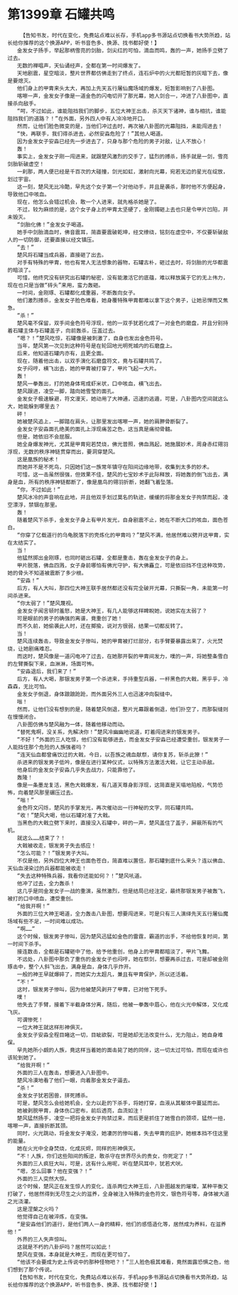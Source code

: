 # 第1399章 石罐共鸣
        【告知书友，时代在变化，免费站点难以长存，手机app多书源站点切换看书大势所趋，站长给你推荐的这个换源APP，听书音色多、换源、找书都好使！】
       金发女子扬手，举起那柄雪亮的剑胎，剑尖红的可怕，滴血而鸣，轰的一声，她扬手立劈了过去。
       无数的禅唱声，天仙诵经声，全都在第一时间爆发了。
       天地剧震，星空暗淡，整片世界都仿佛走到了终点，连石炉中的火光都短暂的灰暗下去，像是要熄灭。
       他们身上的甲胄来头太大，再加上先天五行屠仙魔场域的爆发，短暂影响到了八卦图。
       喀嚓一声，金发女子像是一道金色的闪电切开了那光幕，她人剑合一，冲进了八卦图中，直接杀向敌手。
       “呵，不过如此，谁能阻挡我们的脚步，五位大神王出击，杀灭天下诸神，谁与相抗，谁能阻挡我们的道路？！”在外面，另外四人中有人冷冷地开口。
       然而，让他们脸色微变的是，当他们冲过去时，再次被八卦图的光幕阻挡，未能闯进去！
       “快，再联手，我们得杀进去，必然安淼危险了！”其他人喝道。
       因为金发女子安淼已经先一步进去了，只身与那个危险的男子对敌，让人不放心！
       轰！
       事实上，金发女子刚一闯进来，就跟楚风激烈的交手了，猛烈的搏杀，扬手就是一剑，雪亮剑胎斩破虚空！
       一刹那，两人便已经是千百次的大碰撞，剑光如虹，激射向光幕，宛若无边的星光在绽放，划过宇宙。
       这一刻，楚风无比冷酷，早先这个女子第一个对他动手，并且是袭杀，那时他不方便起身，导致他口中咳血。
       现在，他怎么会错过机会，敢一个人进来，就先格杀她是了。
       不过，较为麻烦的是，这个女子身上的甲胄太坚硬了，金刚镯砸上去也只是令甲片凹陷，并未毁灭。
       “剑胎化佛！”金发女子喝道。
       她手中剑胎滴血时，佛音震耳，简直要震破乾坤，经文缭绕，铭刻在虚空中，不仅要斩破敌人的一切防御，还要直接以经文镇压。
       “去！”
       楚风将石罐当成兵器，直接砸了出去。
       对手有特殊的甲胄，他也有常人无法想象的器物，石罐古朴，砸过去时，将剑胎的光华都震的暗淡了。
       可惜，他终究没有研究出石罐的秘密，没有能激活它的底蕴，难以释放属于它的无上伟力，现在也只是当做“砖头”来用，蛮力轰砸。
       一时间，金刚琢、石罐都化成重器，不断轰向女子。
       他们激烈搏杀，金发女子脸色难看，她身覆特殊甲胄都难以拿下这个男子，让她忌惮而又焦急。
       “杀！”
       楚风毫不保留，双手间金色符号浮现，他的一双手犹若化成了一对金色的磨盘，并且分别持着石罐主体与石罐盖子，向前轰杀，压盖过去。
       “嗯？！”楚风吃惊，石罐像是被刺激了，自身也发出金色符号。
       当年，楚风第一次见到这种符号是在轮回地光明死城内的石磨盘上。
       后来，他知道石罐内亦有，且更全面。
       现在，随着他出击，以双手演化石磨盘符文，竟与石罐共鸣了。
       女子闷哼，横飞出去，她的甲胄被打穿了，甲片飞起一大片。
       轰！
       楚风一拳轰出，打的她身体弯成虾米状，口中咳血，横飞出去。
       楚风跟进，凌空一脚，踏向她雪莹的面孔。
       金发女子极速躲避，符文漫天，她动用了大神通，迅速的逃遁，可是，八卦图内空间就这么大，她能躲到哪里去？
       砰！
       她被楚风追上，一脚踏在肩头，让那里发出喀嚓一声，她的肩胛骨断裂了。
       金发女子安淼面孔绝美的面孔上浮现痛苦之色，这当真是痛彻骨髓。
       但是，她依旧不会屈服。
       她全身爆发神光，尤其是甲胄宛若焚烧，佛光普照，佛血溅起，她施展妙术，周身赤红翎羽浮现，无数的秩序神链贯穿而出，要洞穿楚风。
       这是凰族的秘术！
       而她并不是不死鸟，只因她们这一族常年镇守在阳间边缘地带，收集到太多的妙术。
       可惜，这一击虽然很强，但效果不佳，楚风的七宝妙术于此际释放，将她轰的倒飞出去，满身是血，所有的秩序神链都断了，像是凰鸟的翎羽折断，她翻飞着坠落。
       “你，不过如此！”
       楚风冰冷的声音响在此地，并且他双手划过莫名的轨迹，缓缓的将那金发女子拘禁而起，凌空漂浮，禁锢在那里。
       轰！
       随着楚风下杀手，金发女子身上有甲片发光，自身剧震不止，她在不断大口的咳血，面色苍白。
       “你穿了亿载道行的乌龟脱落下的壳炼化的甲胄吗？”楚风不满，他居然难以劈开这甲胄，实在太结实了。
       当！
       他猛然掷出金刚琢，也同时砸出石罐，全都是重击，轰在金发女子的身上。
       甲片脱落，佛血四溅，女子身前哪怕有佛光守护，有大佛矗立，可是依旧挡不住这种攻势，她的骨头不知道被震断了多少根。
       “安淼！”
       后方，有人大叫，那四位大神王联手居然都还没有完全破开光幕，只撕裂一角，未能第一时间杀进来。
       “你太弱了！”楚风蔑视。
       金发女子闻言顿时羞怒，她是大神王，有几人能够这样睥睨她，说她实在太弱了？
       可是眼前的男子的确强的离谱，竟重创了她！
       而不久前，她偷袭此人时，还在揶揄，说对方很弱，结果一切都反转了。
       当！
       楚风连续轰击，导致金发女子惨叫，她的甲胄被打烂部分，右手臂要暴露出来了，火光焚烧，让她剧痛难忍。
       而这时，楚风像是一道闪电冲了过去，在她那开裂的甲胄间发力，噗的一声，将她整条雪白的左臂撕裂下来，血淋淋，场面可怖。
       “安淼退后，我们来了！”
       后方，有人大喝，那银发男子第一个杀进来，手持重型兵器，一杆黑色的大戟，黑乎乎，冷森森，无比可怕。
       金发女子倒退，身体踉踉跄跄，而外面另外三人也迅速冲向裂缝中。
       嗡！
       然而，让他们没有想到的是，随着楚风倒退，整片光幕跟着倒退，他们扑空了，而那裂缝则在慢慢闭合。
       八卦图仿佛与楚风融为一体，随着他移动而动。
       “替死鬼啊，没关系，先解决你！”楚风冷幽幽地说道，盯着闯进来的银发男子。
       “不好！”外面的三人吃惊，他们没有能够进去，而金发女子安淼已经遭受重创，银发男子一人能挡住那个危险的人族强者吗？
       “连天仙血都曾痛饮过的大戟，今日，以吾族之魂血献祭，请你复苏，斩杀此獠！”
       杀进来的银发男子低吟，像是在进行某种仪式，以特殊方法激活大戟，让它主动杀敌。
       他身后的金发女子安淼几乎失去战力，只能靠他了。
       轰隆！
       像是一条墨龙复活，黑色大戟爆发，有几道天尊身影浮现，这简直是天塌地陷般，气势恐怖，向着楚风那里碾压过去。
       “嗡！”
       金色符文闪烁，楚风的手掌发光，再次催动出一行神秘的文字，同石罐共鸣。
       “收！”楚风大喝，他以石罐对准了大戟。
       当黑色的大戟立劈下来时，直接没入石罐中，砰的一声，楚风盖住了盖子，屏蔽所有的气机。
       就这么……结束了？！
       大戟被收走，银发男子失去感应！
       “怎么可能？！”银发男子大叫。
       不仅是他，另外四位大神王也面色苍白，简直难以置信，那石罐到底什么来头？连以佛血、天仙血浸染过的兵器都能被收走！
       “失去这种特殊兵器，我看你还能如何？！”楚风吼道。
       他冲了过去，全力轰杀！
       这几乎是同金发女子一战的重演，虽然激烈，但是结局已经注定，最终那银发男子被轰飞，被打的口中喷血，遭受重创。
       “给我开啊！”
       外面的三位大神王喝道，全力轰击八卦图，想要闯进来，可是只有三人演绎先天五行屠仙魔场域有些不足，一时间难以成功。
       “啊……”
       这个时候，银发男子惨叫，因为楚风迅猛如金色的雷霆，霸道的出手，不给他恢复时间，第一时间下杀手。
       接连数击，全都是石罐砸中了他，给予他重创，他身上的甲胄都暗淡了，甲片飞舞。
       不远处，八卦图中那负了重伤的金发女子也闷哼，她在祭剑，想要再杀过去，可是却被金刚琢击中，整个人斜飞出去，满身是血，身体几乎炸开。
       一般的神王早就爆碎了，而她实力太超凡，兼且有甲胄保护，所以还活着。
       “不！”
       这时，银发男子惨叫，因为他被楚风剥开了甲胄，已对他下死手。
       噗！
       他失去了手臂，接着下半截身体分离，随后，他被一拳轰中眉心，他在火光中解体，又化成飞灰。
       可谓惨死！
       一位大神王就这样形神俱灭。
       金发女子安淼全程目睹这一切，目眦欲裂，可是她却无法改变什么，无力阻止，她自身难保。
       早先她所小觑的人族，竟这样当着她的面击毙了她的同伴，这一切太过可怕，而现在或许也该轮到她了。
       “给我开啊！”
       外面的三人在轰击，想要进入八卦图中。
       楚风冷漠地看了他们一眼，向着那金发女子逼去。
       “杀！”
       金发女子犹若困兽，拼死搏杀。
       可是，楚风怎么会给她机会，全力以赴的下杀手，将她打穿，血液从其躯体中蔓延而出。
       她被剥脱甲胄，身体伤口密布，前后透亮，血流如注！
       楚风猛然扬手，凌空一把将金发女子拘禁过来，而后更是抓住了她雪白的颈项，猛然一扭，喀嚓一声，直接折断其颈。
       同时，火光跳动，将金发女子淹没，她凄厉的惨叫着，失去甲胄的庇护，她根本挡不住这里的能量。
       她在火光中全身焚烧，化成灰烬，同样的形神俱灭。
       “不！人族，你们这些阳间的叛逆，敢杀守在世界尽头的贵女，你死定了！”
       外面的三人疯狂大叫，可是，这有什么用呢，听在楚风耳中，犹若犬吠。
       “嗯，怎么回事？他在变强？！”
       外面的三人突然大惊。
       这个时候，楚风正在发生惊人的变化，连杀两位大神王后，八卦图越发的璀璨，某种平衡又打破了，他居然得到无尽生之火的滋养，全身被注入特殊的金色符文，银色符号等，身体被大道之光浇灌。
       这是涅槃之火吗？
       他觉得自己在被淬炼，在变强。
       “是安淼他们的道行，是他们两人一身的精粹，他们的感悟造化等，居然成为养料，在滋养他！”
       外界的三人失声惊叫。
       这就是不朽的八卦炉吗？居然可以如此！
       楚风在变强，本身就是大神王，而现在更可怕了。
       “他该不会要成为史上传说中的那种怪物吧？！”三人脸色极其难看，竟然面露恐惧之色，他们想到了那个传说。
       【告知书友，时代在变化，免费站点难以长存，手机app多书源站点切换看书大势所趋，站长给你推荐的这个换源APP，听书音色多、换源、找书都好使！】
